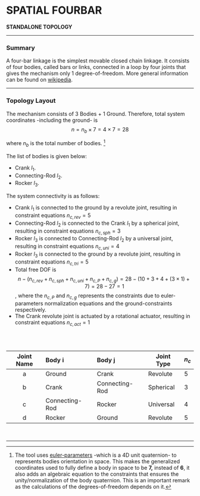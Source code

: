# SPATIAL FOURBAR
**STANDALONE TOPOLOGY**

------------------------------------------

### **Summary**
A four-bar linkage is the simplest movable closed chain linkage. It consists of four bodies, called bars or links, connected in a loop by four joints that gives the mechanism only 1 degree-of-freedom. More general information can be found on [wikipedia](https://en.wikipedia.org/wiki/Four-bar_linkage).

------------------------------------------

### **Topology Layout**
The mechanism consists of 3 Bodies + 1 Ground. Therefore, total system coordinates -including the ground- is 
$$n=n_b\times7 = 4\times7 = 28$$ 

where $n_b$ is the total number of bodies.  [^1]

The list of bodies is given below:

- Crank $l_1$.
- Connecting-Rod $l_2$.
- Rocker $l_3$.

The system connectivity is as follows:
- Crank $l_1$ is connected to the ground by a revolute joint, resulting in constraint equations $n_{c,rev} = 5$
- Connecting-Rod $l_2$ is connected to the Crank $l_1$ by a spherical joint, resulting in constraint equations $n_{c,sph} = 3$
- Rocker $l_3$ is connected to Connecting-Rod $l_2$ by a universal joint, resulting in constraint equations $n_{c,uni} = 4$
- Rocker $l_3$ is connected to the ground by a revolute joint, resulting in constraint equations $n_{c,tri} = 5$
- Total free DOF is $$n-( n_{c,rev}+n_{c,sph}+n_{c,uni}+n_{c,P}+n_{c,g}) = 28-(10+3+4+(3\times1)+7) = 28-27 = 1$$, where the $n_{c,P}$ and $n_{c,g}$ represents the constraints due to euler-parameters normalization equations and the ground-constraints respectively.
- The Crank revolute joint is actuated by a rotational actuator, resulting in constraint equations $n_{c,act} = 1$

<br/>
<br/>

<center>

| Joint Name  | Body i         | Body j         | Joint Type | $n_c$ |
|:-----------:|:-------------- |:-------------- | ---------- | ----- |
| a           | Ground         | Crank          | Revolute   | 5     |
| b           | Crank          | Connecting-Rod | Spherical  | 3     |
| c           | Connecting-Rod | Rocker         | Universal  | 4     |
| d           | Rocker         | Ground         | Revolute   | 5     |

</center>

<br/>

-------------------------------------------------------



[^1]: The tool uses [euler-parameters](https://en.wikibooks.org/wiki/Multibody_Mechanics/Euler_Parameters) -which is a 4D unit quaternion- to represents bodies orientation in space. This makes the generalized coordinates used to fully define a body in space to be **7,** instead of **6**, it also adds an algebraic equation to the constraints that ensures the unity/normalization of the body quaternion. This is an important remark as the calculations of the degrees-of-freedom depends on it.

